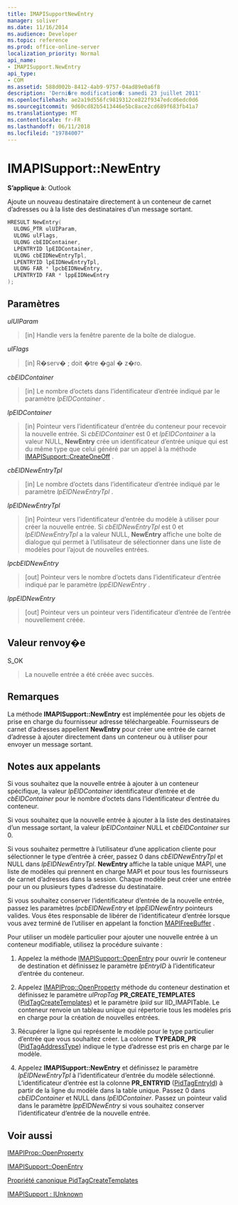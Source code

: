```yaml
---
title: IMAPISupportNewEntry
manager: soliver
ms.date: 11/16/2014
ms.audience: Developer
ms.topic: reference
ms.prod: office-online-server
localization_priority: Normal
api_name:
- IMAPISupport.NewEntry
api_type:
- COM
ms.assetid: 588d002b-8412-4ab9-9757-04ad89e0a6f8
description: 'Derni�re modification�: samedi 23 juillet 2011'
ms.openlocfilehash: ae2a19d556fc9819312ce822f9347edcd6edc0d6
ms.sourcegitcommit: 9d60cd82b5413446e5bc8ace2cd689f683fb41a7
ms.translationtype: MT
ms.contentlocale: fr-FR
ms.lasthandoff: 06/11/2018
ms.locfileid: "19784007"
---
```

# <a name="imapisupportnewentry"></a>IMAPISupport::NewEntry

  
  
**S’applique à**: Outlook 
  
Ajoute un nouveau destinataire directement à un conteneur de carnet d’adresses ou à la liste des destinataires d’un message sortant.
  
```cpp
HRESULT NewEntry(
  ULONG_PTR ulUIParam,
  ULONG ulFlags,
  ULONG cbEIDContainer,
  LPENTRYID lpEIDContainer,
  ULONG cbEIDNewEntryTpl,
  LPENTRYID lpEIDNewEntryTpl,
  ULONG FAR * lpcbEIDNewEntry,
  LPENTRYID FAR * lppEIDNewEntry
);
```

## <a name="parameters"></a>Paramètres

 _ulUIParam_
  
> [in] Handle vers la fenêtre parente de la boîte de dialogue.
    
 _ulFlags_
  
> [in] R�serv� ; doit �tre �gal � z�ro.
    
 _cbEIDContainer_
  
> [in] Le nombre d’octets dans l’identificateur d’entrée indiqué par le paramètre _lpEIDContainer_ . 
    
 _lpEIDContainer_
  
> [in] Pointeur vers l’identificateur d’entrée du conteneur pour recevoir la nouvelle entrée. Si _cbEIDContainer_ est 0 et _lpEIDContainer_ a la valeur NULL, **NewEntry** crée un identificateur d’entrée unique qui est du même type que celui généré par un appel à la méthode [IMAPISupport::CreateOneOff](imapisupport-createoneoff.md) . 
    
 _cbEIDNewEntryTpl_
  
> [in] Le nombre d’octets dans l’identificateur d’entrée indiqué par le paramètre _lpEIDNewEntryTpl_ . 
    
 _lpEIDNewEntryTpl_
  
> [in] Pointeur vers l’identificateur d’entrée du modèle à utiliser pour créer la nouvelle entrée. Si _cbEIDNewEntryTpl_ est 0 et _lpEIDNewEntryTpl_ a la valeur NULL, **NewEntry** affiche une boîte de dialogue qui permet à l’utilisateur de sélectionner dans une liste de modèles pour l’ajout de nouvelles entrées. 
    
 _lpcbEIDNewEntry_
  
> [out] Pointeur vers le nombre d’octets dans l’identificateur d’entrée indiqué par le paramètre _lppEIDNewEntry_ . 
    
 _lppEIDNewEntry_
  
> [out] Pointeur vers un pointeur vers l’identificateur d’entrée de l’entrée nouvellement créée.
    
## <a name="return-value"></a>Valeur renvoy�e

S_OK 
  
> La nouvelle entrée a été créée avec succès.
    
## <a name="remarks"></a>Remarques

La méthode **IMAPISupport::NewEntry** est implémentée pour les objets de prise en charge du fournisseur adresse téléchargeable. Fournisseurs de carnet d’adresses appellent **NewEntry** pour créer une entrée de carnet d’adresse à ajouter directement dans un conteneur ou à utiliser pour envoyer un message sortant. 
  
## <a name="notes-to-callers"></a>Notes aux appelants

Si vous souhaitez que la nouvelle entrée à ajouter à un conteneur spécifique, la valeur _lpEIDContainer_ identificateur d’entrée et de _cbEIDContainer_ pour le nombre d’octets dans l’identificateur d’entrée du conteneur. 
  
Si vous souhaitez que la nouvelle entrée à ajouter à la liste des destinataires d’un message sortant, la valeur _lpEIDContainer_ NULL et _cbEIDContainer_ sur 0. 
  
Si vous souhaitez permettre à l’utilisateur d’une application cliente pour sélectionner le type d’entrée à créer, passez 0 dans _cbEIDNewEntryTpl_ et NULL dans _lpEIDNewEntryTpl_. **NewEntry** affiche la table unique MAPI, une liste de modèles qui prennent en charge MAPI et pour tous les fournisseurs de carnet d’adresses dans la session. Chaque modèle peut créer une entrée pour un ou plusieurs types d’adresse du destinataire. 
  
Si vous souhaitez conserver l’identificateur d’entrée de la nouvelle entrée, passez les paramètres _lpcbEIDNewEntry_ et _lppEIDNewEntry_ pointeurs valides. Vous êtes responsable de libérer de l’identificateur d’entrée lorsque vous avez terminé de l’utiliser en appelant la fonction [MAPIFreeBuffer](mapifreebuffer.md) . 
  
Pour utiliser un modèle particulier pour ajouter une nouvelle entrée à un conteneur modifiable, utilisez la procédure suivante :
  
1. Appelez la méthode [IMAPISupport::OpenEntry](imapisupport-openentry.md) pour ouvrir le conteneur de destination et définissez le paramètre _lpEntryID_ à l’identificateur d’entrée du conteneur. 
    
2. Appelez [IMAPIProp::OpenProperty](imapiprop-openproperty.md) méthode du conteneur destination et définissez le paramètre _ulPropTag_ **PR_CREATE_TEMPLATES** ([PidTagCreateTemplates](pidtagcreatetemplates-canonical-property.md)) et le paramètre _lpiid_ sur IID_IMAPITable. Le conteneur renvoie un tableau unique qui répertorie tous les modèles pris en charge pour la création de nouvelles entrées. 
    
3. Récupérer la ligne qui représente le modèle pour le type particulier d’entrée que vous souhaitez créer. La colonne **TYPEADR_PR** ([PidTagAddressType](pidtagaddresstype-canonical-property.md)) indique le type d’adresse est pris en charge par le modèle. 
    
4. Appelez **IMAPISupport::NewEntry** et définissez le paramètre _lpEIDNewEntryTpl_ à l’identificateur d’entrée du modèle sélectionné. L’identificateur d’entrée est la colonne **PR_ENTRYID** ([PidTagEntryId](pidtagentryid-canonical-property.md)) à partir de la ligne du modèle dans la table unique. Passez 0 dans _cbEIDContainer_ et NULL dans _lpEIDContainer_. Passez un pointeur valid dans le paramètre _lppEIDNewEntry_ si vous souhaitez conserver l’identificateur d’entrée de la nouvelle entrée. 
    
## <a name="see-also"></a>Voir aussi



[IMAPIProp::OpenProperty](imapiprop-openproperty.md)
  
[IMAPISupport::OpenEntry](imapisupport-openentry.md)
  
[Propriété canonique PidTagCreateTemplates](pidtagcreatetemplates-canonical-property.md)
  
[IMAPISupport : IUnknown](imapisupportiunknown.md)

